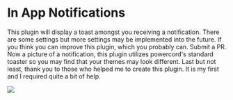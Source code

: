 # In App Notifications

This plugin will display a toast amongst you receiving a notification. There are some settings but more settings may be implemented into the future. If you think you can improve this plugin, which you probably can. Submit a PR. Now a picture of a notification, this plugin utilizes powercord's standard toaster so you may find that your themes may look different. Last but not least, thank you to those who helped me to create this plugin. It is my first and I required quite a bit of help.

![](https://cdn.discordapp.com/attachments/739929093553782936/758794640186408980/unknown.png)
 
